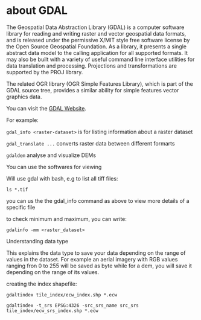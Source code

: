 # about GDAL

The Geospatial Data Abstraction Library (GDAL) is a computer software library for reading and writing raster and vector geospatial data formats, and is released under the permissive X/MIT style free software license by the Open Source Geospatial Foundation. As a library, it presents a single abstract data model to the calling application for all supported formats. It may also be built with a variety of useful command line interface utilities for data translation and processing. Projections and transformations are supported by the PROJ library.

The related OGR library (OGR Simple Features Library), which is part of the GDAL source tree, provides a similar ability for simple features vector graphics data.


You can visit the [GDAL Website](https://gdal.org/programs/index.html).

For example:

```gdal_info <raster-dataset>``` is for listing information about a raster dataset

```gdal_translate ...``` converts raster data between different formarts

```gdaldem``` analyse and visualize DEMs

You can use the softwares for viewing

Will use gdal with bash, e.g to list all tiff files:

```ls *.tif```

you can us the the gdal_info command as above to view more details of a specific file

to check minimum and maximum, you can write:

```gdalinfo -mm <raster_dataset>```

Understanding data type

This explains the data type to save your data depending on the range of values in the dataset. For example an aerial imagery with RGB values ranging fron 0 to 255 will be saved as byte while for a dem, you will save it depending on the range of its values.

creating the index shapefile:

```gdaltindex tile_index/ecw_index.shp *.ecw```

```gdaltindex -t_srs EPSG:4326 -src_srs_name src_srs tile_index/ecw_srs_index.shp *.ecw```

